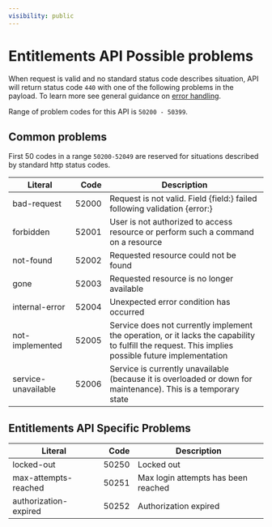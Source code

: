 ```yaml
---
visibility: public
---
```

Entitlements API Possible problems
=================

When request is valid and no standard status code describes situation, API will return status code `440` with one of the following problems in the payload. To learn more see general guidance on [error handling](common-getstarted.html#error-handling).

Range of problem codes for this API is `50200 - 50399`.

Common problems
---------------

First 50 codes in a range `50200-52049` are reserved for situations described by standard http status codes.

Literal |  Code | Description                                          
------------------------------------ | -----:| ---------------------------------------------------  
bad-request                      | 52000 | Request is not valid. Field {field:} failed following validation {error:}
forbidden                        | 52001 | User is not authorized to access resource or perform such a command on a resource
not-found                        | 52002 | Requested resource could not be found
gone                             | 52003 | Requested resource is no longer available
internal-error                   | 52004 | Unexpected error condition has occurred
not-implemented                  | 52005 | Service does not currently implement the operation, or it lacks the capability to fulfill the request. This implies possible future implementation
service-unavailable              | 52006 | Service is currently unavailable (because it is overloaded or down for maintenance). This is a temporary state

Entitlements API Specific Problems
------------

Literal               |  Code | Description                        
--------------------- | -----:| -----------------------------------
locked-out            | 50250 | Locked out                         
max-attempts-reached  | 50251 | Max login attempts has been reached
authorization-expired | 50252 | Authorization expired   

